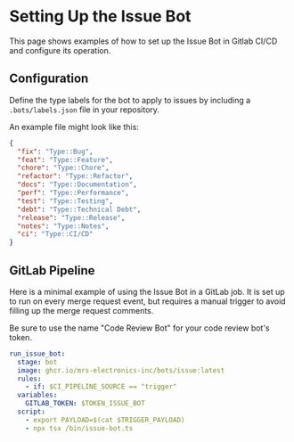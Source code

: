 # Setting Up the Issue Bot

This page shows examples of how to set up the Issue Bot in Gitlab CI/CD and configure its operation.

## Configuration

Define the type labels for the bot to apply to issues by including a `.bots/labels.json` file in your repository.

An example file might look like this:

```json
{
  "fix": "Type::Bug",
  "feat": "Type::Feature",
  "chore": "Type::Chore",
  "refactor": "Type::Refactor",
  "docs": "Type::Documentation",
  "perf": "Type::Performance",
  "test": "Type::Testing",
  "debt": "Type::Technical Debt",
  "release": "Type::Release",
  "notes": "Type::Notes",
  "ci": "Type::CI/CD"
}
```

## GitLab Pipeline

Here is a minimal example of using the Issue Bot in a GitLab job. It is set up to run on every merge request event, but requires a manual trigger to avoid filling up the merge request comments.

Be sure to use the name "Code Review Bot" for your code review bot's token.

```yaml
run_issue_bot:
  stage: bot
  image: ghcr.io/mrs-electronics-inc/bots/issue:latest
  rules:
    - if: $CI_PIPELINE_SOURCE == "trigger"
  variables:
    GITLAB_TOKEN: $TOKEN_ISSUE_BOT
  script:
    - export PAYLOAD=$(cat $TRIGGER_PAYLOAD)
    - npx tsx /bin/issue-bot.ts
```
